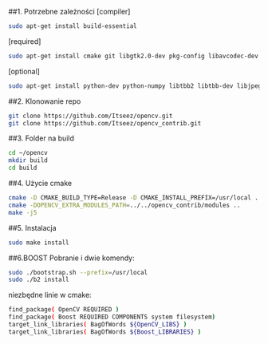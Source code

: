 ##1. Potrzebne zależności
[compiler]
```bash
sudo apt-get install build-essential
```

[required]
```bash
sudo apt-get install cmake git libgtk2.0-dev pkg-config libavcodec-dev libavformat-dev libswscale-dev
```

[optional]
```bash
sudo apt-get install python-dev python-numpy libtbb2 libtbb-dev libjpeg-dev libpng-dev libtiff-dev libjasper-dev libdc1394-22-dev
```

##2. Klonowanie repo
```bash
git clone https://github.com/Itseez/opencv.git
git clone https://github.com/Itseez/opencv_contrib.git
```

##3. Folder na build
```bash
cd ~/opencv
mkdir build
cd build
```

##4. Użycie cmake

```bash
cmake -D CMAKE_BUILD_TYPE=Release -D CMAKE_INSTALL_PREFIX=/usr/local ..
cmake -DOPENCV_EXTRA_MODULES_PATH=../../opencv_contrib/modules ..
make -j5
```

##5. Instalacja
```bash
sudo make install
```

##6.BOOST
Pobranie i dwie komendy:
```bash
sudo ./bootstrap.sh --prefix=/usr/local
sudo ./b2 install
```

niezbędne linie w cmake:
```bash
find_package( OpenCV REQUIRED )
find_package( Boost REQUIRED COMPONENTS system filesystem)
target_link_libraries( BagOfWords ${OpenCV_LIBS} )
target_link_libraries( BagOfWords ${Boost_LIBRARIES} )
```